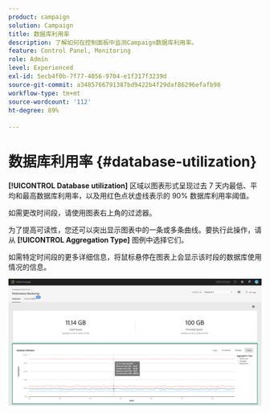 ```yaml
---
product: campaign
solution: Campaign
title: 数据库利用率
description: 了解如何在控制面板中监测Campaign数据库利用率。
feature: Control Panel, Monitoring
role: Admin
level: Experienced
exl-id: 5ecb4f0b-7f77-4856-9704-e1f317f3239d
source-git-commit: a3485766791387bd9422b4f29daf86296efafb98
workflow-type: tm+mt
source-wordcount: '112'
ht-degree: 89%

---
```


# 数据库利用率 {#database-utilization}

**[!UICONTROL Database utilization]** 区域以图表形式呈现过去 7 天内最低、平均和最高数据库利用率，以及用红色点状虚线表示的 90% 数据库利用率阈值。

如需更改时间段，请使用图表右上角的过滤器。

为了提高可读性，您还可以突出显示图表中的一条或多条曲线。要执行此操作，请从 **[!UICONTROL Aggregation Type]** 图例中选择它们。

如需特定时间段的更多详细信息，将鼠标悬停在图表上会显示该时段的数据库使用情况的信息。

![](assets/databases_dashboard_detail.png)
